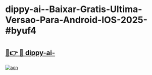 # dippy-ai--Baixar-Gratis-Ultima-Versao-Para-Android-IOS-2025-#byuf4

# <h2><a href="https://ainizakaria.my?title=dippy-ai-&ref=22M">🔗👉 🔴 dippy-ai-</a></h2>

[![acn](https://github.com/user-attachments/assets/0f9c940e-d8b0-45ae-aac7-cd30a18b3e1c)](https://ainizakaria.my?title=dippy-ai-&ref=22M)

